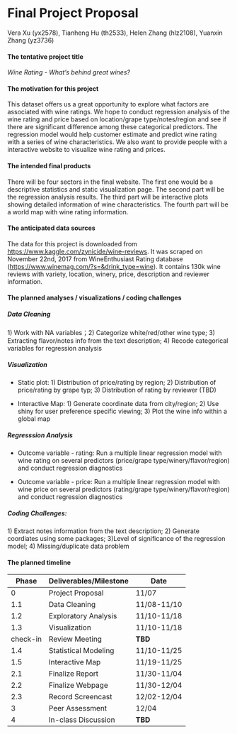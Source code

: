 Final Project Proposal
================
Vera Xu (yx2578), Tianheng Hu (th2533), Helen Zhang (hlz2108), Yuanxin
Zhang (yz3736)

#### The tentative project title

*Wine Rating - What’s behind great wines?*

#### The motivation for this project

This dataset offers us a great opportunity to explore what factors are
associated with wine ratings. We hope to conduct regression analysis of
the wine rating and price based on location/grape type/notes/region and
see if there are significant difference among these categorical
predictors. The regression model would help customer estimate and
predict wine rating with a series of wine characteristics. We also want
to provide people with a interactive website to visualize wine rating
and prices.

#### The intended final products

There will be four sectors in the final website. The first one would be
a descriptive statistics and static visualization page. The second part
will be the regression analysis results. The third part will be
interactive plots showing detailed information of wine characteristics.
The fourth part will be a world map with wine rating information.

#### The anticipated data sources

The data for this project is downloaded from
<https://www.kaggle.com/zynicide/wine-reviews>. It was scraped on
November 22nd, 2017 from WineEnthusiast Rating database
(<https://www.winemag.com/?s=&drink_type=wine>). It contains 130k wine
reviews with variety, location, winery, price, description and reviewer
information.

#### The planned analyses / visualizations / coding challenges

##### Data Cleaning

1\) Work with NA variables；2) Categorize white/red/other wine type; 3)
Extracting flavor/notes info from the text description; 4) Recode
categorical variables for regression analysis

##### Visualization

  - Static plot: 1) Distribution of price/rating by region; 2)
    Distribution of price/rating by grape typ; 3) Distribution of rating
    by reviewer (TBD)

  - Interactive Map: 1) Generate coordinate data from city/region; 2)
    Use shiny for user preference specific viewing; 3) Plot the wine
    info within a global map

##### Regresssion Analysis

  - Outcome variable - rating: Run a multiple linear regression model
    with wine rating on several predictors (price/grape
    type/winery/flavor/region) and conduct regression diagnostics

  - Outcome variable - price: Run a multiple linear regression model
    with wine price on several predictors (rating/grape
    type/winery/flavor/region) and conduct regression diagnostics

##### Coding Challenges:

1\) Extract notes information from the text description; 2) Generate
coordiates using some packages; 3)Level of significance of the
regression model; 4) Missing/duplicate data problem

#### The planned timeline

| Phase    | Deliverables/Milestone | Date        |
| -------- | ---------------------- | ----------- |
| 0        | Project Proposal       | 11/07       |
| 1.1      | Data Cleaning          | 11/08-11/10 |
| 1.2      | Exploratory Analysis   | 11/10-11/18 |
| 1.3      | Visualization          | 11/10-11/18 |
| check-in | Review Meeting         | **TBD**     |
| 1.4      | Statistical Modeling   | 11/10-11/25 |
| 1.5      | Interactive Map        | 11/19-11/25 |
| 2.1      | Finalize Report        | 11/30-11/04 |
| 2.2      | Finalize Webpage       | 11/30-12/04 |
| 2.3      | Record Screencast      | 12/02-12/04 |
| 3        | Peer Assessment        | 12/04       |
| 4        | In-class Discussion    | **TBD**     |
